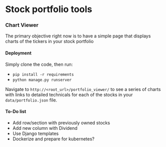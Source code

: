 # Stock portfolio tools

### Chart Viewer
The primary objective right now is to have a simple page that displays charts of the tickers in your stock portfolio

#### Deployment
Simply clone the code, then run:
* `pip install -r requirements`
* `python manage.py runserver`

Navigate to `http://<root_url>/portfolio_viewer/` to see a series of charts with links to detailed technicals for each of the stocks in your `data/portfolio.json` file.

#### To-Do list
* Add row/section with previously owned stocks
* Add new column with Dividend
* Use Django templates
* Dockerize and prepare for kubernetes?
